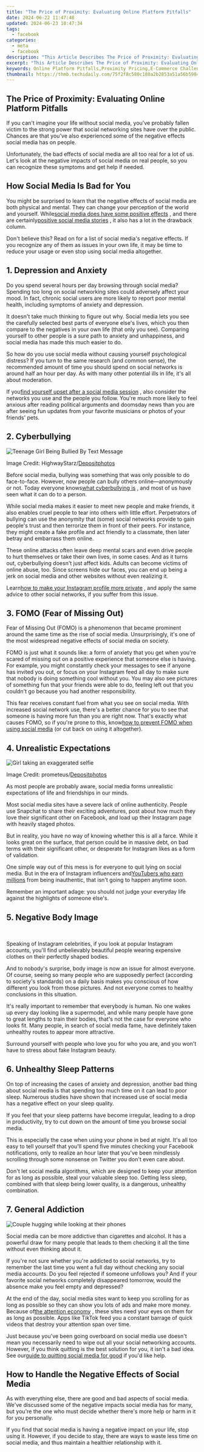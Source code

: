 ```yaml
---
title: "The Price of Proximity: Evaluating Online Platform Pitfalls"
date: 2024-06-22 11:47:48
updated: 2024-06-23 10:47:34
tags:
  - facebook
categories:
  - meta
  - facebook
description: "This Article Describes The Price of Proximity: Evaluating Online Platform Pitfalls"
excerpt: "This Article Describes The Price of Proximity: Evaluating Online Platform Pitfalls"
keywords: Online Platform Pitfalls,Proximity Pricing,E-Commerce Challenges,Digital Marketing Risks,Nearby eCommerce Costs,Platform Quality Evaluation,Web Commerce Analysis
thumbnail: https://thmb.techidaily.com/75f2f8c580c180a2b2853a51a56b59840e62a47f848cf8becd199a47e930b0cb.jpg
---
```


## The Price of Proximity: Evaluating Online Platform Pitfalls

 If you can't imagine your life without social media, you've probably fallen victim to the strong power that social networking sites have over the public. Chances are that you've also experienced some of the negative effects social media has on people.

 Unfortunately, the bad effects of social media are all too real for a lot of us. Let's look at the negative impacts of social media on real people, so you can recognize these symptoms and get help if needed.

## How Social Media Is Bad for You

 You might be surprised to learn that the negative effects of social media are both physical and mental. They can change your perception of the world and yourself. While[social media does have some positive effects](https://www.makeuseof.com/tag/positive-impact-social-networking-sites-society-opinion/) , and there are certainly[positive social media stories](https://www.makeuseof.com/positive-social-media-stories/) , it also has a lot in the drawback column.

 Don't believe this? Read on for a list of social media's negative effects. If you recognize any of them as issues in your own life, it may be time to reduce your usage or even stop using social media altogether.

## 1\. Depression and Anxiety

 Do you spend several hours per day browsing through social media? Spending too long on social networking sites could adversely affect your mood. In fact, chronic social users are more likely to report poor mental health, including symptoms of anxiety and depression.

 It doesn't take much thinking to figure out why. Social media lets you see the carefully selected best parts of everyone else's lives, which you then compare to the negatives in your own life (that only you see). Comparing yourself to other people is a sure path to anxiety and unhappiness, and social media has made this much easier to do.

 So how do you use social media without causing yourself psychological distress? If you turn to the same research (and common sense), the recommended amount of time you should spend on social networks is around half an hour per day. As with many other potential ills in life, it's all about moderation.

 If you[find yourself upset after a social media session](https://www.makeuseof.com/social-media-making-you-sad-scientific-studies/) , also consider the networks you use and the people you follow. You're much more likely to feel anxious after reading political arguments and doomsday news than you are after seeing fun updates from your favorite musicians or photos of your friends' pets.

## 2\. Cyberbullying

![Teenage Girl Being Bullied By Text Message](https://static1.makeuseofimages.com/wordpress/wp-content/uploads/2020/01/Cyberbullying-Social-Media.jpg)

 Image Credit: HighwayStarz/[Depositphotos](https://depositphotos.com/70434495/stock-photo-teenage-girl-being-bullied-by.html)

 Before social media, bullying was something that was only possible to do face-to-face. However, now people can bully others online—anonymously or not. Today everyone knows[what cyberbullying is](https://www.makeuseof.com/what-is-cyberbullying/) , and most of us have seen what it can do to a person.

 While social media makes it easier to meet new people and make friends, it also enables cruel people to tear into others with little effort. Perpetrators of bullying can use the anonymity that (some) social networks provide to gain people's trust and then terrorize them in front of their peers. For instance, they might create a fake profile and act friendly to a classmate, then later betray and embarrass them online.

 These online attacks often leave deep mental scars and even drive people to hurt themselves or take their own lives, in some cases. And as it turns out, cyberbullying doesn't just affect kids. Adults can become victims of online abuse, too. Since screens hide our faces, you can end up being a jerk on social media and other websites without even realizing it.

 Learn[how to make your Instagram profile more private](https://www.makeuseof.com/tag/make-instagram-more-private/) , and apply the same advice to other social networks, if you suffer from this issue.

## 3\. FOMO (Fear of Missing Out)

 Fear of Missing Out (FOMO) is a phenomenon that became prominent around the same time as the rise of social media. Unsurprisingly, it's one of the most widespread negative effects of social media on society.

 FOMO is just what it sounds like: a form of anxiety that you get when you're scared of missing out on a positive experience that someone else is having. For example, you might constantly check your messages to see if anyone has invited you out, or focus on your Instagram feed all day to make sure that nobody is doing something cool without you. You may also see pictures of something fun that your friends were able to do, feeling left out that you couldn't go because you had another responsibility.

 This fear receives constant fuel from what you see on social media. With increased social network use, there's a better chance for you to see that someone is having more fun than you are right now. That's exactly what causes FOMO, so if you're prone to this, know[how to prevent FOMO when using social media](https://www.makeuseof.com/ways-to-prevent-fomo-social-media/) (or cut back on using it altogether).

## 4\. Unrealistic Expectations

![Girl taking an exaggerated selfie](https://static1.makeuseofimages.com/wordpress/wp-content/uploads/2020/01/Unrealistic-Expectations-Social-Media.jpg)

 Image Credit: prometeus/[Depositphotos](https://depositphotos.com/190513612/stock-photo-making-selfie-on-a-party.html)

 As most people are probably aware, social media forms unrealistic expectations of life and friendships in our minds.

 Most social media sites have a severe lack of online authenticity. People use Snapchat to share their exciting adventures, post about how much they love their significant other on Facebook, and load up their Instagram page with heavily staged photos.

 But in reality, you have no way of knowing whether this is all a farce. While it looks great on the surface, that person could be in massive debt, on bad terms with their significant other, or desperate for Instagram likes as a form of validation.

 One simple way out of this mess is for everyone to quit lying on social media. But in the era of Instagram influencers and[YouTubers who earn millions](https://www.makeuseof.com/how-much-money-youtubers-make/) from being inauthentic, that isn't going to happen anytime soon.

 Remember an important adage: you should not judge your everyday life against the highlights of someone else's.

## 5\. Negative Body Image

​​​​​​

 Speaking of Instagram celebrities, if you look at popular Instagram accounts, you'll find unbelievably beautiful people wearing expensive clothes on their perfectly shaped bodies.

 And to nobody's surprise, body image is now an issue for almost everyone. Of course, seeing so many people who are supposedly perfect (according to society's standards) on a daily basis makes you conscious of how different you look from those pictures. And not everyone comes to healthy conclusions in this situation.

 It's really important to remember that everybody is human. No one wakes up every day looking like a supermodel, and while many people have gone to great lengths to train their bodies, that's not the case for everyone who looks fit. Many people, in search of social media fame, have definitely taken unhealthy routes to appear more attractive.

 Surround yourself with people who love you for who you are, and you won't have to stress about fake Instagram beauty.

## 6\. Unhealthy Sleep Patterns

 On top of increasing the cases of anxiety and depression, another bad thing about social media is that spending too much time on it can lead to poor sleep. Numerous studies have shown that increased use of social media has a negative effect on your sleep quality.

 If you feel that your sleep patterns have become irregular, leading to a drop in productivity, try to cut down on the amount of time you browse social media.

 This is especially the case when using your phone in bed at night. It's all too easy to tell yourself that you'll spend five minutes checking your Facebook notifications, only to realize an hour later that you've been mindlessly scrolling through some nonsense on Twitter you don't even care about.

 Don't let social media algorithms, which are designed to keep your attention for as long as possible, steal your valuable sleep too. Getting less sleep, combined with that sleep being lower quality, is a dangerous, unhealthy combination.

## 7\. General Addiction

![Couple hugging while looking at their phones](https://static1.makeuseofimages.com/wordpress/wp-content/uploads/2021/02/social-media-addiction-excessive-compulsive.jpg)

 Social media can be more addictive than cigarettes and alcohol. It has a powerful draw for many people that leads to them checking it all the time without even thinking about it.

 If you're not sure whether you're addicted to social networks, try to remember the last time you went a full day without checking any social media accounts. Do you feel rejected if someone unfollows you? And if your favorite social networks completely disappeared tomorrow, would the absence make you feel empty and depressed?

 At the end of the day, social media sites want to keep you scrolling for as long as possible so they can show you lots of ads and make more money. Because of[the attention economy](https://www.makeuseof.com/tag/what-is-attention-economy/) , these sites need your eyes on them for as long as possible. Apps like TikTok feed you a constant barrage of quick videos that destroy your attention span over time.

 Just because you've been going overboard on social media use doesn't mean you necessarily need to wipe out all your social networking accounts. However, if you think quitting is the best solution for you, it isn't a bad idea. See our[guide to quitting social media for good](https://www.makeuseof.com/how-to-quit-social-media/) if you'd like help.

## How to Handle the Negative Effects of Social Media

 As with everything else, there are good and bad aspects of social media. We've discussed some of the negative impacts social media has for many, but you're the one who must decide whether there's more help or harm in it for you personally.

 If you find that social media is having a negative impact on your life, stop using it. However, if you decide to stay, there are ways to waste less time on social media, and thus maintain a healthier relationship with it.


<ins class="adsbygoogle"
     style="display:block"
     data-ad-format="autorelaxed"
     data-ad-client="ca-pub-7571918770474297"
     data-ad-slot="1223367746"></ins>



<ins class="adsbygoogle"
     style="display:block"
     data-ad-client="ca-pub-7571918770474297"
     data-ad-slot="8358498916"
     data-ad-format="auto"
     data-full-width-responsive="true"></ins>
